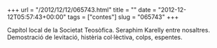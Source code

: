 +++
url = "/2012/12/12/065743.html"
title = ""
date = "2012-12-12T05:57:43+00:00"
tags = ["contes"]
slug = "065743"
+++

Capítol local de la Societat Teosòfica. Seraphim Karelly entre nosaltres. Demostració de levitació, histèria col·lèctiva, colps, espentes.
